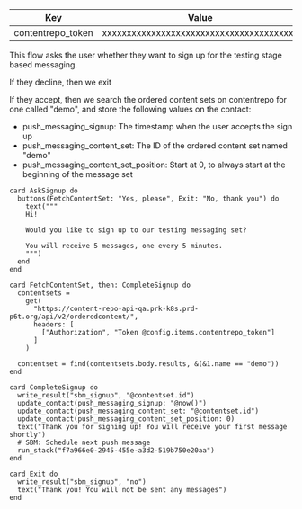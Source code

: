 <!--
 dictionary: "config"
version: "0.1.0"
columns: [] 
-->

| Key               | Value                                    |
| ----------------- | ---------------------------------------- |
| contentrepo_token | xxxxxxxxxxxxxxxxxxxxxxxxxxxxxxxxxxxxxxxx |

This flow asks the user whether they want to sign up for the testing stage based messaging.

If they decline, then we exit

If they accept, then we search the ordered content sets on contentrepo for one called "demo", and store the following values on the contact:

* push_messaging_signup: The timestamp when the user accepts the sign up
* push_messaging_content_set: The ID of the ordered content set named "demo"
* push_messaging_content_set_position: Start at 0, to always start at the beginning of the message set

<!-- { section: "c1af92c3-f489-4f4b-8182-865897f83ea1", x: 0, y: 0} -->

```stack
card AskSignup do
  buttons(FetchContentSet: "Yes, please", Exit: "No, thank you") do
    text("""
    Hi!

    Would you like to sign up to our testing messaging set?

    You will receive 5 messages, one every 5 minutes.
    """)
  end
end

card FetchContentSet, then: CompleteSignup do
  contentsets =
    get(
      "https://content-repo-api-qa.prk-k8s.prd-p6t.org/api/v2/orderedcontent/",
      headers: [
        ["Authorization", "Token @config.items.contentrepo_token"]
      ]
    )

  contentset = find(contentsets.body.results, &(&1.name == "demo"))
end

card CompleteSignup do
  write_result("sbm_signup", "@contentset.id")
  update_contact(push_messaging_signup: "@now()")
  update_contact(push_messaging_content_set: "@contentset.id")
  update_contact(push_messaging_content_set_position: 0)
  text("Thank you for signing up! You will receive your first message shortly")
  # SBM: Schedule next push message
  run_stack("f7a966e0-2945-455e-a3d2-519b750e20aa")
end

card Exit do
  write_result("sbm_signup", "no")
  text("Thank you! You will not be sent any messages")
end

```